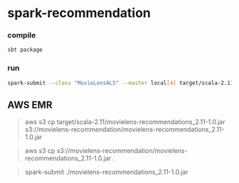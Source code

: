 # spark-recommendation #

### compile

```sh
sbt package
```

### run

```sh
spark-submit --class "MovieLensALS" --master local[4] target/scala-2.11/movielens-recommendations_2.11-1.0.jar
```

## AWS EMR

> aws s3 cp target/scala-2.11/movielens-recommendations_2.11-1.0.jar s3://movielens-recommendation/movielens-recommendations_2.11-1.0.jar

> aws s3 cp s3://movielens-recommendation/movielens-recommendations_2.11-1.0.jar .

> spark-submit ./movielens-recommendations_2.11-1.0.jar